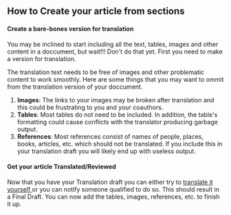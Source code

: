 ## How to Create your article from sections

#### Create a bare-bones version for translation

You may be inclined to start including all the text, tables, images and other content in a doccument, but wait!!! Don't do that yet. First you need to make a version for translation. 

The translation text needs to be free of images and other problematic content to work smoothly. Here are some things that you may want to ommit from the translation version of your doccument.

1. **Images**: The links to your images may be broken after translation and this could be frustrating to you and your coauthors.
2. **Tables**: Most tables do not need to be included. In addition, the table's formatting could cause conflicts with the translator producing garbage output.
3. **References**: Most references consist of names of people, places, books, articles, etc. which should not be translated. If you include this in your translation draft you will likely end up with useless output.



#### Get your article Translated/Reviewed

Now that you have your Translation draft you can either try to [translate it yourself ](https://github.com/EngTranslate/Proyectos/tree/master/Hck)or you can notify someone qualified to do so. This should result in a Final Draft. You can now add the tables, images, references, etc. to finish it up.



